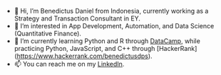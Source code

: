 - 👋 Hi, I’m Benedictus Daniel from Indonesia, currently working as a Strategy and Transaction Consultant in EY.
- 👀 I’m interested in App Development, Automation, and Data Science (Quantitative Finance).
- 🌱 I’m currently learning Python and R through [DataCamp](<https://www.datacamp.com/profile/benedictusdps>), while practicing Python, JavaScript, and C++ through [HackerRank] (<https://www.hackerrank.com/benedictusdps>).
- 📫 You can reach me on my [LinkedIn](https://www.linkedin.com/in/benedictusdps/).

<!---
benedictusdps/benedictusdps is a ✨ special ✨ repository because its `README.md` (this file) appears on your GitHub profile.
You can click the Preview link to take a look at your changes.
--->
